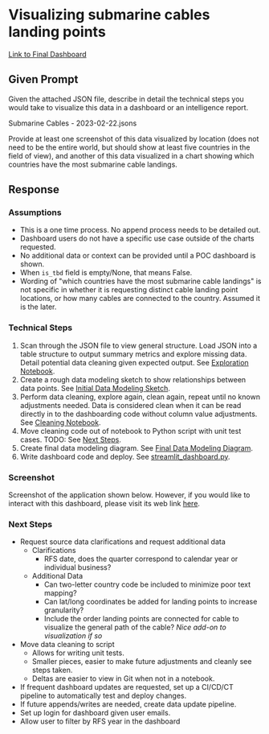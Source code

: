 # Visualizing submarine cables landing points

[Link to Final Dashboard](https://fergusonrae-streamlit-data-visualiza-streamlit-dashboard-dzop0f.streamlit.app/)

## Given Prompt
Given the attached JSON file, describe in detail the technical steps you would take to visualize this data in a dashboard or an intelligence report.

Submarine Cables - 2023-02-22.jsons

Provide at least one screenshot of this data visualized by location (does not need to be the entire world, but should show at least five countries in the field of view), and another of this data visualized in a chart showing which countries have the most submarine cable landings.

## Response

### Assumptions
- This is a one time process. No append process needs to be detailed out.
- Dashboard users do not have a specific use case outside of the charts requested.
- No additional data or context can be provided until a POC dashboard is shown.
- When `is_tbd` field is empty/None, that means False.
- Wording of "which countries have the most submarine cable landings" is not specific in whether it is requesting distinct cable landing point locations, or how many cables are connected to the country. Assumed it is the later.

### Technical Steps
1. Scan through the JSON file to view general structure. Load JSON into a table structure to output summary metrics and explore missing data. Detail potential data cleaning given expected output. See [Exploration Notebook](exploration.ipynb).
2. Create a rough data modeling sketch to show relationships between data points. See [Initial Data Modeling Sketch](initial_data_modeling_sketch.png).
3. Perform data cleaning, explore again, clean again, repeat until no known adjustments needed. Data is considered clean when it can be read directly in to the dashboarding code without column value adjustments. See [Cleaning Notebook](cleaning.ipynb).
4. Move cleaning code out of notebook to Python script with unit test cases. TODO: See [Next Steps](#next-steps).
5. Create final data modeling diagram. See [Final Data Modeling Diagram](final_data_modeling_diagram.png).
6. Write dashboard code and deploy. See [streamlit_dashboard.py](streamlit_dashboard.py).

### Screenshot
Screenshot of the application shown below. However, if you would like to interact with this dashboard, please visit its web link [here](https://fergusonrae-streamlit-data-visualiza-streamlit-dashboard-dzop0f.streamlit.app/).


### Next Steps

- Request source data clarifications and request additional data
    - Clarifications
        - RFS date, does the quarter correspond to calendar year or individual business?
    - Additional Data
        - Can two-letter country code be included to minimize poor text mapping?
        - Can lat/long coordinates be added for landing points to increase granularity?
        - Include the order landing points are connected for cable to visualize the general path of the cable? *Nice add-on to visualization if so*
- Move data cleaning to script
    - Allows for writing unit tests.
    - Smaller pieces, easier to make future adjustments and cleanly see steps taken.
    - Deltas are easier to view in Git when not in a notebook.
- If frequent dashboard updates are requested, set up a CI/CD/CT pipeline to automatically test and deploy changes.
- If future appends/writes are needed, create data update pipeline.
- Set up login for dashboard given user emails.
- Allow user to filter by RFS year in the dashboard
